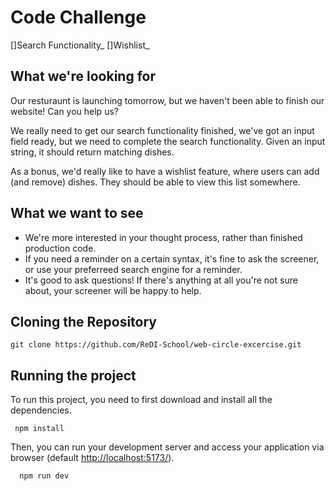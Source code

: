 # Code Challenge
[]Search Functionality_
[]Wishlist_

## What we're looking for
Our resturaunt is launching tomorrow, but we haven't been able to finish our website! Can you help us?

We really need to get our search functionality finished, we've got an input field ready, but we need to complete the search functionality. Given an input string, it should return matching dishes.

As a bonus, we'd really like to have a wishlist feature, where users can add (and remove) dishes. They should be able to view this list somewhere.

## What we want to see

- We're more interested in your thought process, rather than finished production code.
- If you need a reminder on a certain syntax, it's fine to ask the screener, or use your preferreed search engine for a reminder.
- It's good to ask questions! If there's anything at all you're not sure about, your screener will be happy to help.


## Cloning the Repository

```
git clone https://github.com/ReDI-School/web-circle-excercise.git
```

## Running the project

To run this project, you need to first download and install all the dependencies.

```
 npm install
```

Then, you can run your development server and access your application via browser (default [http://localhost:5173/](http://localhost:5173/)).

```
  npm run dev
```
